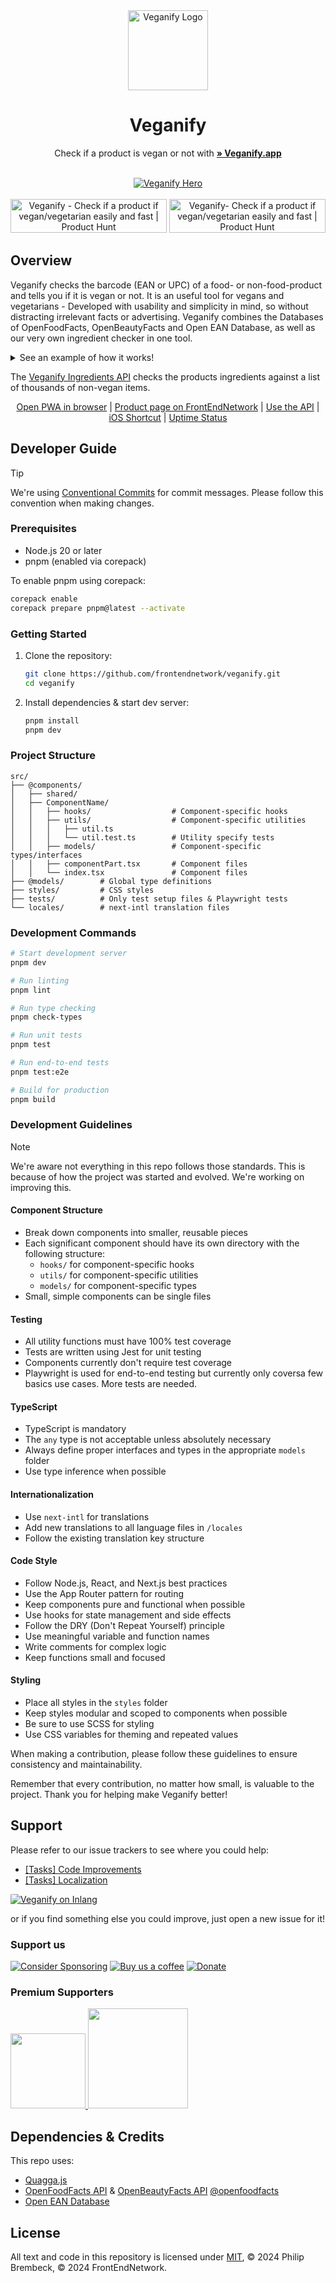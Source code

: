 <div align="center">
<img width="128px" src="https://user-images.githubusercontent.com/4144601/233675806-32769506-f311-416b-80f4-2e8aff0a85a9.svg" alt="Veganify Logo">

# Veganify

Check if a product is vegan or not with <a href="https://veganify.app"><strong>» Veganify.app</strong></a>

<br/>
<a href="https://veganify.app"><img src="https://user-images.githubusercontent.com/4144601/233676587-c0b1f89a-9e1f-49f9-b4b9-fdbf1e592f5f.png" alt="Veganify Hero" align="center"></a>
<br><br>
<a href="https://www.producthunt.com/products/vegancheck-me?utm_source=badge-featured" target="_blank"><img src="https://api.producthunt.com/widgets/embed-image/v1/top-post-topic-badge.svg?post_id=396704&theme=neutral&period=weekly&topic_id=43" alt="Veganify - Check&#0032;if&#0032;a&#0032;product&#0032;if&#0032;vegan&#0047;vegetarian&#0032;easily&#0032;and&#0032;fast | Product Hunt" style="width: 250px; height: 54px;" width="250" height="54" /></a>
<a href="https://www.producthunt.com/products/vegancheck-me?utm_source=badge-featured" target="_blank"><img src="https://api.producthunt.com/widgets/embed-image/v1/top-post-topic-badge.svg?post_id=396704&theme=neutral&period=weekly&topic_id=204" alt="Veganify- Check&#0032;if&#0032;a&#0032;product&#0032;if&#0032;vegan&#0047;vegetarian&#0032;easily&#0032;and&#0032;fast | Product Hunt" style="width: 250px; height: 54px;" width="250" height="54" /></a>
</div>

## Overview

Veganify checks the barcode (EAN or UPC) of a food- or non-food-product and tells you if it is vegan or not. It is an useful tool for vegans and vegetarians - Developed with usability and simplicity in mind, so without distracting irrelevant facts or advertising.
Veganify combines the Databases of OpenFoodFacts, OpenBeautyFacts and Open EAN Database, as well as our very own ingredient checker in one tool.

<details>
  <summary>See an example of how it works!</summary>
  <img src="https://user-images.githubusercontent.com/4144601/198900839-8dc58d58-fdb8-48b6-93e4-a4662ae64954.mov" width="300">
  <img src="https://user-images.githubusercontent.com/4144601/198900861-49ef1a5f-0663-4d73-b72d-d147cddaabd3.MP4" width="300">
</details>

The [Veganify Ingredients API](https://github.com/frontendnetwork/Veganify-API) checks the products ingredients against a list of thousands of non-vegan items.

<p align="center">
<a href="https://veganify.app">Open PWA in browser</a> | <a href="https://frontendnet.work/#projects">Product page on FrontEndNetwork</a> | <a href="https://frontendnet.work/veganify-api">Use the API</a> | <a href="https://shareshortcuts.com/shortcuts/2224-vegancheck.html">iOS Shortcut</a> | <a href="https://stats.uptimerobot.com/LY1gRuP5j6">Uptime Status</a>
</p>

## Developer Guide

> [!TIP]
> We're using [Conventional Commits](https://www.conventionalcommits.org/en/v1.0.0/) for commit messages. Please follow this convention when making changes.

### Prerequisites

- Node.js 20 or later
- pnpm (enabled via corepack)

To enable pnpm using corepack:

```bash
corepack enable
corepack prepare pnpm@latest --activate
```

### Getting Started

1. Clone the repository:
   ```bash
   git clone https://github.com/frontendnetwork/veganify.git
   cd veganify
   ```
2. Install dependencies & start dev server:

   ```bash
   pnpm install
   pnpm dev
   ```

### Project Structure

```
src/
├── @components/
│   ├── shared/
│   ├── ComponentName/
│   │   ├── hooks/      			# Component-specific hooks
│   │   ├── utils/      			# Component-specific utilities
│   │   │	├── util.ts
│   │   │	└──	util.test.ts		# Utility specify tests
│   │   ├── models/     			# Component-specific types/interfaces
│   │   ├── componentPart.tsx    	# Component files
│   │   └── index.tsx   			# Component files
├── @models/        # Global type definitions
├── styles/         # CSS styles
├── tests/          # Only test setup files & Playwright tests
└── locales/        # next-intl translation files
```

### Development Commands

```bash
# Start development server
pnpm dev

# Run linting
pnpm lint

# Run type checking
pnpm check-types

# Run unit tests
pnpm test

# Run end-to-end tests
pnpm test:e2e

# Build for production
pnpm build
```

### Development Guidelines

> [!NOTE]  
> We're aware not everything in this repo follows those standards. This is because of how the project was started and evolved. We're working on improving this.

#### Component Structure

- Break down components into smaller, reusable pieces
- Each significant component should have its own directory with the following structure:
  - `hooks/` for component-specific hooks
  - `utils/` for component-specific utilities
  - `models/` for component-specific types
- Small, simple components can be single files

#### Testing

- All utility functions must have 100% test coverage
- Tests are written using Jest for unit testing
- Components currently don't require test coverage
- Playwright is used for end-to-end testing but currently only coversa few basics use cases. More tests are needed.

#### TypeScript

- TypeScript is mandatory
- The `any` type is not acceptable unless absolutely necessary
- Always define proper interfaces and types in the appropriate `models` folder
- Use type inference when possible

#### Internationalization

- Use `next-intl` for translations
- Add new translations to all language files in `/locales`
- Follow the existing translation key structure

#### Code Style

- Follow Node.js, React, and Next.js best practices
- Use the App Router pattern for routing
- Keep components pure and functional when possible
- Use hooks for state management and side effects
- Follow the DRY (Don't Repeat Yourself) principle
- Use meaningful variable and function names
- Write comments for complex logic
- Keep functions small and focused

#### Styling

- Place all styles in the `styles` folder
- Keep styles modular and scoped to components when possible
- Be sure to use SCSS for styling
- Use CSS variables for theming and repeated values

When making a contribution, please follow these guidelines to ensure consistency and maintainability.

Remember that every contribution, no matter how small, is valuable to the project. Thank you for helping make Veganify better!

## Support

Please refer to our issue trackers to see where you could help:

- [[Tasks] Code Improvements](https://github.com/frontendnetwork/veganify/issues/52)
- [[Tasks] Localization](https://github.com/frontendnetwork/veganify/issues/59)

<a href="https://fink.inlang.com/github.com/frontendnetwork/veganify?ref=badge"><img src="https://badge.inlang.com/?url=github.com/frontendnetwork/veganify" alt="Veganify on Inlang" style="border-radius: 5%;"></a>

or if you find something else you could improve, just open a new issue for it!

### Support us

<a href="https://github.com/sponsors/philipbrembeck"><img src="https://img.shields.io/badge/Sponsor%20on%20GitHub-white.svg?logo=githubsponsors" alt="Consider Sponsoring"></a>
<a href="https://ko-fi.com/vegancheck"><img src="https://img.shields.io/badge/Buy%20us%20a%20coffee-white.svg?logo=kofi" alt="Buy us a coffee"></a>
<a href="https://www.paypal.com/donate/?hosted_button_id=J7TEA8GBPN536"><img src="https://shields.io/badge/Donate%20with%20PayPal-blue?style=flat&logo=Paypal" alt="Donate"></a>

### Premium Supporters

<a href="https://veganism.social/@mvtracing">
	<picture>
	  <source srcset="https://user-images.githubusercontent.com/4144601/218593453-28333f8a-3e24-46d2-8bc9-856eb2e4a390.png" media="(prefers-color-scheme: dark)" width="120">
	  <img src="https://user-images.githubusercontent.com/4144601/218593448-cde11d35-97ec-498d-8aa9-6613ed5471bd.png" width="120">
	</picture>
</a>

<a href="https://philip.media">
	<picture>
	  <source srcset="https://user-images.githubusercontent.com/4144601/218594015-e28f4b94-c6ac-4ad7-842f-83296adc9d74.svg" media="(prefers-color-scheme: dark)" width="160">
	  <img src="https://user-images.githubusercontent.com/4144601/218594012-3a5968bc-5145-4f7a-aeed-e411164ddb71.svg" width="160">
	</picture>
</a>

## Dependencies & Credits

This repo uses:

- [Quagga.js](https://serratus.github.io/quaggaJS/)
- [OpenFoodFacts API](https://openfoodfacts.org/) & [OpenBeautyFacts API](https://openbeautyfacts.org/) [@openfoodfacts](https://github.com/openfoodfacts)
- [Open EAN Database](https://opengtindb.org)

## License

All text and code in this repository is licensed under [MIT](https://github.com/frontendnetwork/veganify/blob/main/LICENSE), © 2024 Philip Brembeck, © 2024 FrontEndNetwork.
